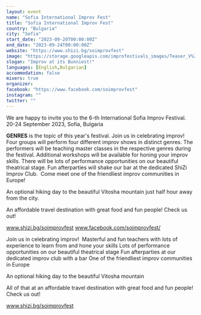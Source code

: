 ```yaml
---
layout: event
name: "Sofia International Improv Fest"
title: "Sofia International Improv Fest"
country: "Bulgaria"
city: "Sofia"
start_date: "2023-09-20T00:00:00Z"
end_date: "2023-09-24T00:00:00Z"
website: "https://www.shizi.bg/soimprovfest"
image: "https://storage.googleapis.com/improfestivals_images/Teaser_V%20-%20%D0%A8%D0%B8%D0%97%D0%B8%20%D0%98%D0%BC%D0%BF%D1%80%D0%BE%20%D0%A2%D0%B5%D0%B0%D1%82%D1%8A%D1%80.png"
slogan: "Improv at its Bunniest!"
languages: [English,Bulgarian]
accommodation: false
mixers: true
organizer: 
facebook: "https://www.facebook.com/soimprovfest"
instagram: ""
twitter: ""
---
```


We are happy to invite you to the 6-th International Sofia Improv Festival. 
20-24 September 2023, Sofia, Bulgaria

**GENRES** is the topic of this year's festival. Join us in celebrating improv!
Four groups will perform four different improv shows in distinct genres. The performers will be teaching master classes in the respective genres 
during the festival. Additional workshops will be available for honing your improv skills. There will be lots of performance opportunities on our beautiful theatrical stage. 
Fun afterparties will shake our bar at the dedicated ShiZi Improv Club. 
Come meet one of the friendliest improv communities in Europe!

An optional hiking day to the beautiful Vitosha mountain just half hour away from the city. 

An affordable travel destination with great food and fun people! Check us out!

www.shizi.bg/soimprovfest
www.facebook.com/soimprovfest/


Join us in celebrating improv! 
​
Masterful and fun teachers with lots of experience to learn from and hone your skills
Lots of performance opportunities on our beautiful theatrical stage
Fun afterparties at our dedicated improv club with a bar
One of the friendliest improv communities in Europe 

An optional hiking day to the beautiful Vitosha mountain
 
All of that at an affordable travel destination with great food and fun people! Check us out!

www.shizi.bg/soimprovfest

